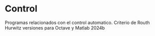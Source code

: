 # Control
Programas relacionados con el control automatico.
Criterio de Routh Hurwitz versiones para Octave y Matlab 2024b
